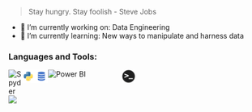 > Stay hungry. Stay foolish
> \- Steve Jobs


- 🔭 I’m currently working on: Data Engineering
- 🌱 I’m currently learning: New ways to manipulate and harness data  

### Languages and Tools:

<img align="left" alt="Spyder" width="26px" src="https://github.com/spyder-ide/spyder/blob/master/img_src/spyder.ico" />
<img align="left" alt="Python" width="26px" src="https://raw.githubusercontent.com/github/explore/80688e429a7d4ef2fca1e82350fe8e3517d3494d/topics/python/python.png" />
<img align="left" alt="SQL" width="26px" src="https://raw.githubusercontent.com/github/explore/80688e429a7d4ef2fca1e82350fe8e3517d3494d/topics/sql/sql.png" />
<img align="left" alt="Power BI" width="146px" src="http://v3.dtravela.com/uploads/0000/1/2021/01/26/power-bi.png" />
<img align="left" alt="Terminal" width="26px" src="https://raw.githubusercontent.com/github/explore/80688e429a7d4ef2fca1e82350fe8e3517d3494d/topics/terminal/terminal.png" />

<br/>
<br/>
<br/>

<a href="https://github.com/anuraghazra/github-readme-stats">
  <img align="left" src="https://github-readme-stats.vercel.app/api?username=asami1997&theme=dracula&show_icons=true&count_private=true)](https://github.com/anuraghazra/github-readme-stats" />
</a>
